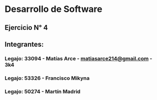 # Desarrollo de Software
## Ejercicio N° 4
## Integrantes:
### Legajo: 33094 - Matías Arce - matiasarce214@gmail.com - 3k4
### Legajo: 53326 - Francisco Mikyna
### Legajo: 50274 - Martín Madrid 
